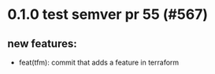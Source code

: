 # 0.1.0 test semver pr 55 (#567)

## new features:
* feat(tfm): commit that adds a feature in terraform

